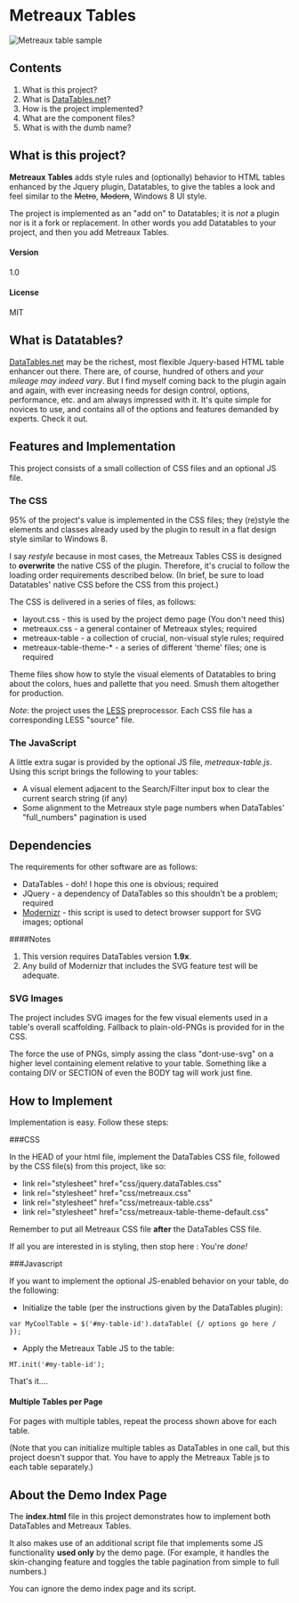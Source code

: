 # Metreaux Tables


![Metreaux table sample](http://www.cssian.com/metreaux/tables/sample_reduced.png "Metreaux Table sample")


## Contents
1. What is this project?
1. What is [DataTables.net]?
1. How is the project implemented?
1. What are the component files?
1. What is with the dumb name?

[DataTables.net]:http://datatables.net/


## What is this project?
**Metreaux Tables** adds style rules and (optionally) behavior to HTML tables enhanced by the Jquery plugin, Datatables, to give the tables a look and feel similar to the ~~Metro~~, ~~Modern~~, Windows 8 UI style. 

The project is implemented as an "add on" to Datatables; it is _not_ a plugin nor is it a fork or replacement.  In other words you add Datatables to your project, and then you add Metreaux Tables.

#### Version
1.0

#### License
MIT

## What is Datatables?
[DataTables.net] may be the richest, most flexible Jquery-based HTML table enhancer out there. There are, of course, hundred of others and _your mileage may indeed vary_.  But I find myself coming back to the plugin again and again, with ever increasing needs for design control, options, performance, etc. and am always impressed with it.  It's quite simple for novices to use, and contains all of the options and features demanded by experts. Check it out.

## Features and Implementation
This project consists of a small collection of CSS files and an optional JS file.

### The CSS
95% of the project's value is implemented in the CSS files; they (re)style the elements and classes already used by the plugin to result in a flat design style similar to Windows 8.

I say *restyle* because in most cases, the Metreaux Tables CSS is designed to **overwrite** the native CSS of the plugin. Therefore, it's crucial to follow the loading order requirements described below. (In brief, be sure to load Datatables' native CSS before the CSS from this project.)

The CSS is delivered in a series of files, as follows:
* layout.css - this is used by the project demo page (You don't need this)
* metreaux.css - a general container of Metreaux styles; required
* metreaux-table - a collection of crucial, non-visual style rules; required
* metreaux-table-theme-* - a series of different 'theme' files; one is required

Theme files show how to style the visual elements of Datatables to bring about the colors, hues and pallette that you need. Smush them altogether for production.

*Note*: the project uses the [LESS] preprocessor. Each CSS file has a corresponding LESS "source" file.

[LESS]:http://less.github.io/

### The JavaScript

A little extra sugar is provided by the optional JS file, *metreaux-table.js*.  Using this script brings the following to your tables:

* A visual element adjacent to the Search/Filter input box to clear the current search string (if any)
* Some alignment to the Metreaux style page numbers when DataTables' "full_numbers" pagination is used

## Dependencies
The requirements for other software are as follows:
* DataTables - doh! I hope this one is obvious; required
* JQuery - a dependency of DataTables so this shouldn't be a problem; required
* [Modernizr] - this script is used to detect browser support for SVG images; optional

####Notes
1. This version requires DataTables version **1.9x**.
1. Any build of Modernizr that includes the SVG feature test will be adequate.

[Modernizr]:http://modernizr.com/

### SVG Images
The project includes SVG images for the few visual elements used in a table's overall scaffolding. Fallback to plain-old-PNGs is provided for in the CSS.

The force the use of PNGs, simply assing the class "dont-use-svg" on a higher level containing element relative to your table. Something like a containg DIV or SECTION of even the BODY tag will work just fine.


## How to Implement
Implementation is easy. Follow these steps:

###CSS

In the HEAD of your html file, implement the DataTables CSS file, followed by the CSS file(s) from this project, like so:


* link rel="stylesheet" href="css/jquery.dataTables.css"
* link rel="stylesheet" href="css/metreaux.css"
* link rel="stylesheet" href="css/metreaux-table.css"
* link rel="stylesheet" href="css/metreaux-table-theme-default.css"

Remember to put all Metreaux CSS file **after** the DataTables CSS file.

If all you are interested in is styling, then stop here : You're *done!*

###Javascript

If you want to implement the optional JS-enabled behavior on your table, do the following:

* Initialize the table (per the instructions given by the DataTables plugin):
```
var MyCoolTable = $('#my-table-id').dataTable( {/ options go here / });
```

* Apply the Metreaux Table JS to the table:
```
MT.init('#my-table-id');
```

That's it....

#### Multiple Tables per Page

For pages with multiple tables, repeat the process shown above for each table.

(Note that you can initialize multiple tables as DataTables in one call, but this project doesn't suppor that. You have to apply the Metreaux Table js to each table separately.)

## About the Demo Index Page
The **index.html** file in this project demonstrates how to implement both DataTables and Metreaux Tables.

It also makes use of an additional script file that implements some JS functionality **used only** by the demo page. (For 
example, it handles the skin-changing feature and toggles the table pagination from simple to full numbers.)

You can ignore the demo index page and its script. 
  
